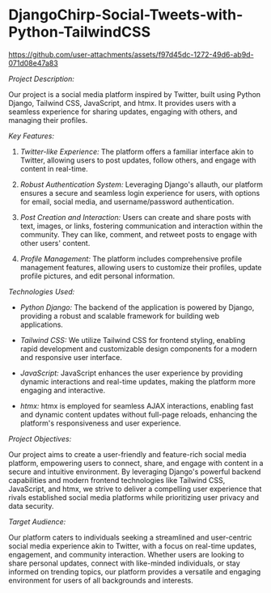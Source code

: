 # DjangoChirp-Social-Tweets-with-Python-TailwindCSS




https://github.com/user-attachments/assets/f97d45dc-1272-49d6-ab9d-071d08e47a83



*Project Description:*

Our project is a social media platform inspired by Twitter, built using Python Django, Tailwind CSS, JavaScript, and htmx. It provides users with a seamless experience for sharing updates, engaging with others, and managing their profiles.

*Key Features:*

1. *Twitter-like Experience:* The platform offers a familiar interface akin to Twitter, allowing users to post updates, follow others, and engage with content in real-time.

2. *Robust Authentication System:* Leveraging Django's allauth, our platform ensures a secure and seamless login experience for users, with options for email, social media, and username/password authentication.

3. *Post Creation and Interaction:* Users can create and share posts with text, images, or links, fostering communication and interaction within the community. They can like, comment, and retweet posts to engage with other users' content.

4. *Profile Management:* The platform includes comprehensive profile management features, allowing users to customize their profiles, update profile pictures, and edit personal information.

*Technologies Used:*

- *Python Django:* The backend of the application is powered by Django, providing a robust and scalable framework for building web applications.

- *Tailwind CSS:* We utilize Tailwind CSS for frontend styling, enabling rapid development and customizable design components for a modern and responsive user interface.

- *JavaScript:* JavaScript enhances the user experience by providing dynamic interactions and real-time updates, making the platform more engaging and interactive.

- *htmx:* htmx is employed for seamless AJAX interactions, enabling fast and dynamic content updates without full-page reloads, enhancing the platform's responsiveness and user experience.

*Project Objectives:*

Our project aims to create a user-friendly and feature-rich social media platform, empowering users to connect, share, and engage with content in a secure and intuitive environment. By leveraging Django's powerful backend capabilities and modern frontend technologies like Tailwind CSS, JavaScript, and htmx, we strive to deliver a compelling user experience that rivals established social media platforms while prioritizing user privacy and data security.

*Target Audience:*

Our platform caters to individuals seeking a streamlined and user-centric social media experience akin to Twitter, with a focus on real-time updates, engagement, and community interaction. Whether users are looking to share personal updates, connect with like-minded individuals, or stay informed on trending topics, our platform provides a versatile and engaging environment for users of all backgrounds and interests.
